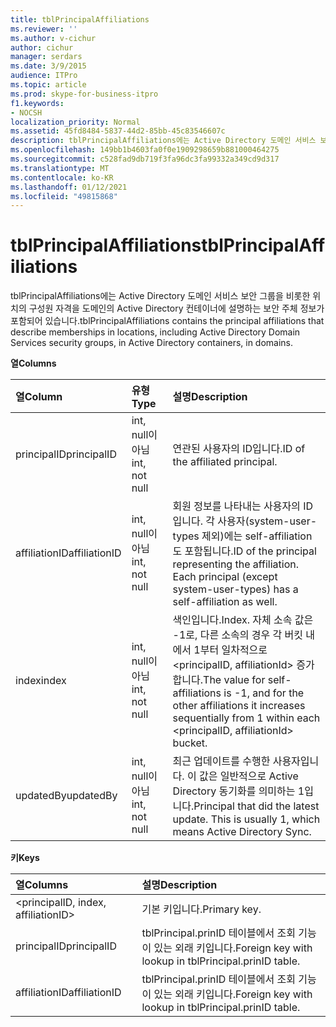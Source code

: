 ```yaml
---
title: tblPrincipalAffiliations
ms.reviewer: ''
ms.author: v-cichur
author: cichur
manager: serdars
ms.date: 3/9/2015
audience: ITPro
ms.topic: article
ms.prod: skype-for-business-itpro
f1.keywords:
- NOCSH
localization_priority: Normal
ms.assetid: 45fd8484-5837-44d2-85bb-45c83546607c
description: tblPrincipalAffiliations에는 Active Directory 도메인 서비스 보안 그룹을 비롯한 위치의 구성원 자격을 도메인의 Active Directory 컨테이너에 설명하는 보안 주체 정보가 포함되어 있습니다.
ms.openlocfilehash: 149bb1b4603fa0f0e1909298659b881000464275
ms.sourcegitcommit: c528fad9db719f3fa96dc3fa99332a349cd9d317
ms.translationtype: MT
ms.contentlocale: ko-KR
ms.lasthandoff: 01/12/2021
ms.locfileid: "49815868"
---
```

# <a name="tblprincipalaffiliations"></a><span data-ttu-id="02ad3-103">tblPrincipalAffiliations</span><span class="sxs-lookup"><span data-stu-id="02ad3-103">tblPrincipalAffiliations</span></span>
 
<span data-ttu-id="02ad3-104">tblPrincipalAffiliations에는 Active Directory 도메인 서비스 보안 그룹을 비롯한 위치의 구성원 자격을 도메인의 Active Directory 컨테이너에 설명하는 보안 주체 정보가 포함되어 있습니다.</span><span class="sxs-lookup"><span data-stu-id="02ad3-104">tblPrincipalAffiliations contains the principal affiliations that describe memberships in locations, including Active Directory Domain Services security groups, in Active Directory containers, in domains.</span></span>
  
<span data-ttu-id="02ad3-105">**열**</span><span class="sxs-lookup"><span data-stu-id="02ad3-105">**Columns**</span></span>

|<span data-ttu-id="02ad3-106">**열**</span><span class="sxs-lookup"><span data-stu-id="02ad3-106">**Column**</span></span>|<span data-ttu-id="02ad3-107">**유형**</span><span class="sxs-lookup"><span data-stu-id="02ad3-107">**Type**</span></span>|<span data-ttu-id="02ad3-108">**설명**</span><span class="sxs-lookup"><span data-stu-id="02ad3-108">**Description**</span></span>|
|:-----|:-----|:-----|
|<span data-ttu-id="02ad3-109">principalID</span><span class="sxs-lookup"><span data-stu-id="02ad3-109">principalID</span></span>  <br/> |<span data-ttu-id="02ad3-110">int, null이 아님</span><span class="sxs-lookup"><span data-stu-id="02ad3-110">int, not null</span></span>  <br/> |<span data-ttu-id="02ad3-111">연관된 사용자의 ID입니다.</span><span class="sxs-lookup"><span data-stu-id="02ad3-111">ID of the affiliated principal.</span></span>  <br/> |
|<span data-ttu-id="02ad3-112">affiliationID</span><span class="sxs-lookup"><span data-stu-id="02ad3-112">affiliationID</span></span>  <br/> |<span data-ttu-id="02ad3-113">int, null이 아님</span><span class="sxs-lookup"><span data-stu-id="02ad3-113">int, not null</span></span>  <br/> |<span data-ttu-id="02ad3-p101">회원 정보를 나타내는 사용자의 ID입니다. 각 사용자(system-user-types 제외)에는 self-affiliation도 포함됩니다.</span><span class="sxs-lookup"><span data-stu-id="02ad3-p101">ID of the principal representing the affiliation. Each principal (except system-user-types) has a self-affiliation as well.</span></span>  <br/> |
|<span data-ttu-id="02ad3-116">index</span><span class="sxs-lookup"><span data-stu-id="02ad3-116">index</span></span>  <br/> |<span data-ttu-id="02ad3-117">int, null이 아님</span><span class="sxs-lookup"><span data-stu-id="02ad3-117">int, not null</span></span>  <br/> |<span data-ttu-id="02ad3-118">색인입니다.</span><span class="sxs-lookup"><span data-stu-id="02ad3-118">Index.</span></span> <span data-ttu-id="02ad3-119">자체 소속 값은 -1로, 다른 소속의 경우 각 버킷 내에서 1부터 일차적으로 \<principalID, affiliationId\> 증가합니다.</span><span class="sxs-lookup"><span data-stu-id="02ad3-119">The value for self-affiliations is -1, and for the other affiliations it increases sequentially from 1 within each \<principalID, affiliationId\> bucket.</span></span>  <br/> |
|<span data-ttu-id="02ad3-120">updatedBy</span><span class="sxs-lookup"><span data-stu-id="02ad3-120">updatedBy</span></span>  <br/> |<span data-ttu-id="02ad3-121">int, null이 아님</span><span class="sxs-lookup"><span data-stu-id="02ad3-121">int, not null</span></span>  <br/> |<span data-ttu-id="02ad3-p103">최근 업데이트를 수행한 사용자입니다. 이 값은 일반적으로 Active Directory 동기화를 의미하는 1입니다.</span><span class="sxs-lookup"><span data-stu-id="02ad3-p103">Principal that did the latest update. This is usually 1, which means Active Directory Sync.</span></span>  <br/> |
   
<span data-ttu-id="02ad3-124">**키**</span><span class="sxs-lookup"><span data-stu-id="02ad3-124">**Keys**</span></span>

|<span data-ttu-id="02ad3-125">**열**</span><span class="sxs-lookup"><span data-stu-id="02ad3-125">**Columns**</span></span>|<span data-ttu-id="02ad3-126">**설명**</span><span class="sxs-lookup"><span data-stu-id="02ad3-126">**Description**</span></span>|
|:-----|:-----|
|\<principalID, index, affiliationID\>  <br/> |<span data-ttu-id="02ad3-127">기본 키입니다.</span><span class="sxs-lookup"><span data-stu-id="02ad3-127">Primary key.</span></span>  <br/> |
|<span data-ttu-id="02ad3-128">principalID</span><span class="sxs-lookup"><span data-stu-id="02ad3-128">principalID</span></span>  <br/> |<span data-ttu-id="02ad3-129">tblPrincipal.prinID 테이블에서 조회 기능이 있는 외래 키입니다.</span><span class="sxs-lookup"><span data-stu-id="02ad3-129">Foreign key with lookup in tblPrincipal.prinID table.</span></span>  <br/> |
|<span data-ttu-id="02ad3-130">affiliationID</span><span class="sxs-lookup"><span data-stu-id="02ad3-130">affiliationID</span></span>  <br/> |<span data-ttu-id="02ad3-131">tblPrincipal.prinID 테이블에서 조회 기능이 있는 외래 키입니다.</span><span class="sxs-lookup"><span data-stu-id="02ad3-131">Foreign key with lookup in tblPrincipal.prinID table.</span></span>  <br/> |
   

